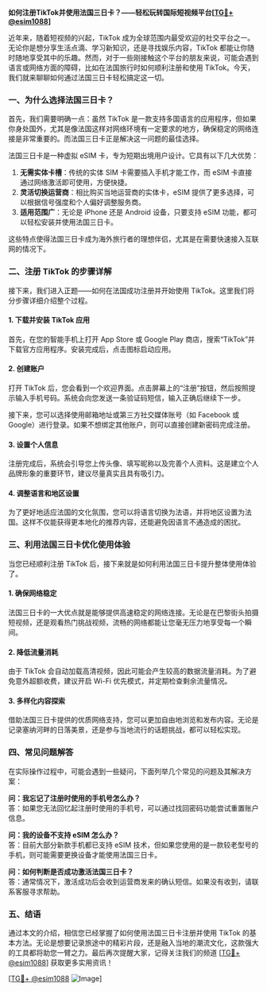 **如何注册TikTok并使用法国三日卡？——轻松玩转国际短视频平台[[TG💪+ @esim1088](https://t.me/s/esim1088)]**

近年来，随着短视频的兴起，TikTok 成为全球范围内最受欢迎的社交平台之一。无论你是想分享生活点滴、学习新知识，还是寻找娱乐内容，TikTok 都能让你随时随地享受其中的乐趣。然而，对于一些刚接触这个平台的朋友来说，可能会遇到语言或网络方面的障碍，比如在法国旅行时如何顺利注册和使用 TikTok。今天，我们就来聊聊如何通过法国三日卡轻松搞定这一切。

### 一、为什么选择法国三日卡？

首先，我们需要明确一点：虽然 TikTok 是一款支持多国语言的应用程序，但如果你身处国外，尤其是像法国这样对网络环境有一定要求的地方，确保稳定的网络连接是非常重要的。而法国三日卡正是解决这一问题的最佳选择。

法国三日卡是一种虚拟 eSIM 卡，专为短期出境用户设计。它具有以下几大优势：

1. **无需实体卡槽**：传统的实体 SIM 卡需要插入手机才能工作，而 eSIM 卡直接通过网络激活即可使用，方便快捷。
2. **灵活切换运营商**：相比购买当地运营商的实体卡，eSIM 提供了更多选择，可以根据信号强度和个人偏好调整服务商。
3. **适用范围广**：无论是 iPhone 还是 Android 设备，只要支持 eSIM 功能，都可以轻松安装并使用法国三日卡。

这些特点使得法国三日卡成为海外旅行者的理想伴侣，尤其是在需要快速接入互联网的情况下。

### 二、注册 TikTok 的步骤详解

接下来，我们进入正题——如何在法国成功注册并开始使用 TikTok。这里我们将分步骤详细介绍整个过程。

#### 1. 下载并安装 TikTok 应用

首先，在您的智能手机上打开 App Store 或 Google Play 商店，搜索“TikTok”并下载官方应用程序。安装完成后，点击图标启动应用。

#### 2. 创建账户

打开 TikTok 后，您会看到一个欢迎界面。点击屏幕上的“注册”按钮，然后按照提示输入手机号码。系统会向您发送一条验证码短信，输入正确后继续下一步。

接下来，您可以选择使用邮箱地址或第三方社交媒体账号（如 Facebook 或 Google）进行登录。如果不想绑定其他账户，则可以直接创建新密码完成注册。

#### 3. 设置个人信息

注册完成后，系统会引导您上传头像、填写昵称以及完善个人资料。这是建立个人品牌形象的重要环节，建议尽量真实且具有吸引力。

#### 4. 调整语言和地区设置

为了更好地适应法国的文化氛围，您可以将语言切换为法语，并将地区设置为法国。这样不仅能获得更本地化的推荐内容，还能避免因语言不通造成的困扰。

### 三、利用法国三日卡优化使用体验

当您已经顺利注册 TikTok 后，接下来就是如何利用法国三日卡提升整体使用体验了。

#### 1. 确保网络稳定

法国三日卡的一大优点就是能够提供高速稳定的网络连接。无论是在巴黎街头拍摄短视频，还是观看热门挑战视频，流畅的网络都能让您毫无压力地享受每一个瞬间。

#### 2. 降低流量消耗

由于 TikTok 会自动加载高清视频，因此可能会产生较高的数据流量消耗。为了避免意外超额收费，建议开启 Wi-Fi 优先模式，并定期检查剩余流量情况。

#### 3. 多样化内容探索

借助法国三日卡提供的优质网络支持，您可以更加自由地浏览和发布内容。无论是记录塞纳河畔的日落美景，还是参与当地流行的话题挑战，都可以轻松实现。

### 四、常见问题解答

在实际操作过程中，可能会遇到一些疑问，下面列举几个常见的问题及其解决方案：

**问：我忘记了注册时使用的手机号怎么办？**  
答：如果您无法回忆起注册时使用的手机号，可以通过找回密码功能尝试重置账户信息。

**问：我的设备不支持 eSIM 怎么办？**  
答：目前大部分新款手机都已支持 eSIM 技术，但如果您使用的是一款较老型号的手机，则可能需要更换设备才能使用法国三日卡。

**问：如何判断是否成功激活法国三日卡？**  
答：通常情况下，激活成功后会收到运营商发来的确认短信。如果没有收到，请联系客服寻求帮助。

### 五、结语

通过本文的介绍，相信您已经掌握了如何使用法国三日卡注册并使用 TikTok 的基本方法。无论是想要记录旅途中的精彩片段，还是融入当地的潮流文化，这款强大的工具都将助您一臂之力。最后再次提醒大家，记得关注我们的频道 [[TG💪+ @esim1088](https://t.me/s/esim1088)] 获取更多实用资讯！

[[TG💪+ @esim1088](https://t.me/s/esim1088) ![Image](https://i.postimg.cc/4NQfJmqS/Snipaste-2025-05-13-00-14-12.png)]